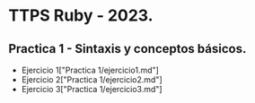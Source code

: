 # TTPS Ruby - 2023.

## Practica 1 - Sintaxis y conceptos básicos.
- Ejercicio 1["Practica 1/ejercicio1.md"]
- Ejercicio 2["Practica 1/ejercicio2.md"]
- Ejercicio 3["Practica 1/ejercicio3.md"]